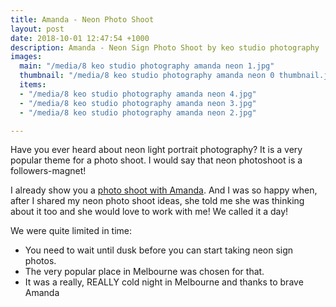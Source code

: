 ```yaml
---
title: Amanda - Neon Photo Shoot
layout: post
date: 2018-10-01 12:47:54 +1000
description: Amanda - Neon Sign Photo Shoot by keo studio photography
images:
  main: "/media/8 keo studio photography amanda neon 1.jpg"
  thumbnail: "/media/8 keo studio photography amanda neon 0 thumbnail.jpg"
  items:
  - "/media/8 keo studio photography amanda neon 4.jpg"
  - "/media/8 keo studio photography amanda neon 3.jpg"
  - "/media/8 keo studio photography amanda neon 2.jpg"

---
```

Have you ever heard about neon light portrait photography? It is a very popular theme for a photo shoot. I would say that neon photoshoot is a followers-magnet! 

I already show you a [photo shoot with Amanda](https://www.keo-studio.com/portfolio/1_amanda/). And I was so happy when, after I shared my neon photo shoot ideas, she told me she was thinking about it too and she would love to work with me! We called it a day!

We were quite limited in time:

* You need to wait until dusk before you can start taking neon sign photos. 
* The very popular place in Melbourne was chosen for that.
* It was a really, REALLY cold night in Melbourne and thanks to brave Amanda